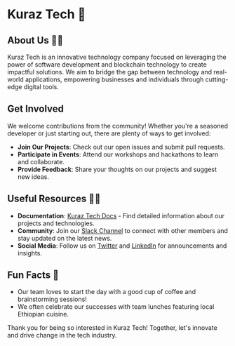 # Kuraz Tech 👋

## About Us 🙋‍♀️
Kuraz Tech is an innovative technology company focused on leveraging the power of software development and blockchain technology to create impactful solutions. We aim to bridge the gap between technology and real-world applications, empowering businesses and individuals through cutting-edge digital tools.

## Get Involved
We welcome contributions from the community! Whether you're a seasoned developer or just starting out, there are plenty of ways to get involved:
- **Join Our Projects**: Check out our open issues and submit pull requests.
- **Participate in Events**: Attend our workshops and hackathons to learn and collaborate.
- **Provide Feedback**: Share your thoughts on our projects and suggest new ideas.

## Useful Resources 👩‍💻
- **Documentation**: [Kuraz Tech Docs](https://kuraztech.com/docs) - Find detailed information about our projects and technologies.
- **Community**: Join our [Slack Channel](https://kuraztech.com/slack) to connect with other members and stay updated on the latest news.
- **Social Media**: Follow us on [Twitter](https://twitter.com/kuraztech) and [LinkedIn](https://linkedin.com/company/kuraztech) for announcements and insights.

## Fun Facts 🍿 
- Our team loves to start the day with a good cup of coffee and brainstorming sessions!
- We often celebrate our successes with team lunches featuring local Ethiopian cuisine.

Thank you for being so interested in Kuraz Tech! Together, let's innovate and drive change in the tech industry.
